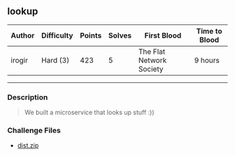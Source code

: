 ## lookup

| Author | Difficulty | Points | Solves | First Blood              | Time to Blood |
| ------ | ---------- | ------ | ------ | ------------------------ | ------------- |
| irogir | Hard (3)   | 423    | 5      | The Flat Network Society | 9 hours       |

---

### Description

<blockquote>

We built a microservice that looks up stuff :))

</blockquote>

### Challenge Files

- [dist.zip](dist)
